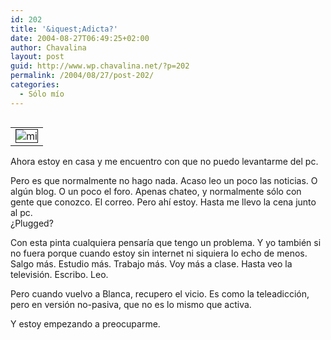 ```yaml
---
id: 202
title: '&iquest;Adicta?'
date: 2004-08-27T06:49:25+02:00
author: Chavalina
layout: post
guid: http://www.wp.chavalina.net/?p=202
permalink: /2004/08/27/post-202/
categories:
  - Sólo mío
---
```

<table cellspacing="5" cellpadding="10" width="1" align="left">
  <tr>
    <td>
      <img src="http://www.chavalina.net/imagenes/fotos/adicta.jpg" border="1" alt=mi cerveza, mis verduras y mi pc" border="1">
    </td>
  </tr>
</table>

Ahora estoy en casa y me encuentro con que no puedo levantarme del pc. 

Pero es que normalmente no hago nada. Acaso leo un poco las noticias. O alg&uacute;n blog. O un poco el foro. Apenas chateo, y normalmente s&oacute;lo con gente que conozco. El correo. Pero ah&iacute; estoy. Hasta me llevo la cena junto al pc.  
&iquest;Plugged?

Con esta pinta cualquiera pensar&iacute;a que tengo un problema. Y yo tambi&eacute;n si no fuera porque cuando estoy sin internet ni siquiera lo echo de menos. Salgo m&aacute;s. Estudio m&aacute;s. Trabajo m&aacute;s. Voy m&aacute;s a clase. Hasta veo la televisi&oacute;n. Escribo. Leo.

Pero cuando vuelvo a Blanca, recupero el vicio. Es como la teleadicci&oacute;n, pero en versi&oacute;n no-pasiva, que no es lo mismo que activa.

Y estoy empezando a preocuparme.